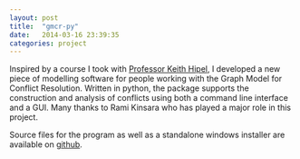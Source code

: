 ```yaml
---
layout: post
title:  "gmcr-py"
date:   2014-03-16 23:39:35
categories: project
---
```


Inspired by a course I took with [Professor Keith Hipel][hipel], I developed a new piece of modelling software for people working with the Graph Model for Conflict Resolution.  Written in python, the package supports the construction and analysis of conflicts using both a command line interface and a GUI.  Many thanks to Rami Kinsara who has played a major role in this project.

Source files for the program as well as a standalone windows installer are available on [github][gmcr-py].

[gmcr-py]: https://github.com/onp/gmcr-py
[hipel]: http://www.systems.uwaterloo.ca/Faculty/Hipel/
